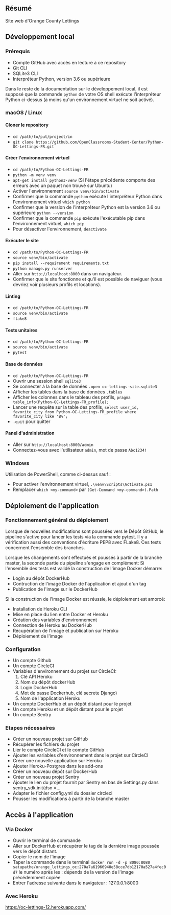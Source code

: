 ## Résumé

Site web d'Orange County Lettings

## Développement local

### Prérequis

- Compte GitHub avec accès en lecture à ce repository
- Git CLI
- SQLite3 CLI
- Interpréteur Python, version 3.6 ou supérieure

Dans le reste de la documentation sur le développement local, il est supposé que la commande `python` de votre OS shell exécute l'interpréteur Python ci-dessus (à moins qu'un environnement virtuel ne soit activé).

### macOS / Linux

#### Cloner le repository

- `cd /path/to/put/project/in`
- `git clone https://github.com/OpenClassrooms-Student-Center/Python-OC-Lettings-FR.git`

#### Créer l'environnement virtuel

- `cd /path/to/Python-OC-Lettings-FR`
- `python -m venv venv`
- `apt-get install python3-venv` (Si l'étape précédente comporte des erreurs avec un paquet non trouvé sur Ubuntu)
- Activer l'environnement `source venv/bin/activate`
- Confirmer que la commande `python` exécute l'interpréteur Python dans l'environnement virtuel
`which python`
- Confirmer que la version de l'interpréteur Python est la version 3.6 ou supérieure `python --version`
- Confirmer que la commande `pip` exécute l'exécutable pip dans l'environnement virtuel, `which pip`
- Pour désactiver l'environnement, `deactivate`

#### Exécuter le site

- `cd /path/to/Python-OC-Lettings-FR`
- `source venv/bin/activate`
- `pip install --requirement requirements.txt`
- `python manage.py runserver`
- Aller sur `http://localhost:8000` dans un navigateur.
- Confirmer que le site fonctionne et qu'il est possible de naviguer (vous devriez voir plusieurs profils et locations).

#### Linting

- `cd /path/to/Python-OC-Lettings-FR`
- `source venv/bin/activate`
- `flake8`

#### Tests unitaires

- `cd /path/to/Python-OC-Lettings-FR`
- `source venv/bin/activate`
- `pytest`

#### Base de données

- `cd /path/to/Python-OC-Lettings-FR`
- Ouvrir une session shell `sqlite3`
- Se connecter à la base de données `.open oc-lettings-site.sqlite3`
- Afficher les tables dans la base de données `.tables`
- Afficher les colonnes dans le tableau des profils, `pragma table_info(Python-OC-Lettings-FR_profile);`
- Lancer une requête sur la table des profils, `select user_id, favorite_city from
  Python-OC-Lettings-FR_profile where favorite_city like 'B%';`
- `.quit` pour quitter

#### Panel d'administration

- Aller sur `http://localhost:8000/admin`
- Connectez-vous avec l'utilisateur `admin`, mot de passe `Abc1234!`

### Windows

Utilisation de PowerShell, comme ci-dessus sauf :

- Pour activer l'environnement virtuel, `.\venv\Scripts\Activate.ps1` 
- Remplacer `which <my-command>` par `(Get-Command <my-command>).Path`


## Déploiement de l'application

### Fonctionnement général du déploiement
Lorsque de nouvelles modifications sont poussées vers le Dépôt GitHub, le pipeline s'active pour lancer les tests via la commande pytest. Il y a vérification aussi des conventions d'écriture PEP8 avec FLake8.
Ces tests concernent l'ensemble des branches.

Lorsque les changements sont effectués et poussés à partir de la branche master, la seconde partie du pipeline s'engage en complément:
Si l'ensemble des tests est validé la construction de l'image Docker démarre:
  - Login au dépôt DockerHub
  - Contruction de l'image Docker de l'application et ajout d'un tag
  - Publication de l'image sur le DockerHub

Si la construction de l'image Docker est réussie, le déploiement est amorcé:
  - Installation de Heroku CLI
  - Mise en place du lien entre Docker et Heroku
  - Création des variables d'environnement
  - Connection de Heroku au DockerHub
  - Récupération de l'image et publication sur Heroku
  - Déploiement de l'image

### Configuration
- Un compte Github
- Un compte CircleCI
- Variables d'environnement du projet sur CircleCI:
    1. Clé API Heroku
    2. Nom du dépôt dockerHub
    2. Login DockerHub
    3. Mot de passe Dockerhub, clé secrete Django)
    4. Nom de l'application Heroku
- Un compte DockerHub et un dépôt distant pour le projet
- Un compte Heroku et un dépôt distant pour le projet
- Un compte Sentry

### Etapes nécessaires
- Créer un nouveau projet sur GitHub
- Récupérer les fichiers du projet
- Lier le compte CircleCI et le compte GitHub
- Ajouter les variables d'environnement dans le projet sur CircleCI
- Créer une nouvelle application sur Heroku
- Ajouter Heroku-Postgres dans les add-ons
- Créer un nouveau dépôt sur DockerHub
- Créer un nouveau projet Sentry 
- Ajouter le lien du projet fournit par Sentry en bas de Settings.py dans sentry_sdk.init(dsn =... 
- Adapter le fichier config.yml du dossier circleci
- Pousser les modifications à partir de la branche master

## Accès à l'application

### Via Docker
 - Ouvrir le terminal de commande
 - Aller sur DockerHub et récupérer le tag de la dernière image poussée vers le dépôt distant.
 - Copier le nom de l'image
 - Taper la commande dans le terminal `docker run -d -p 8080:8080 satupathe/orange_lettings_oc:270a7a61966940e58cce7db12170a527a4fec0d7` le numéro après les : dépends de la version de l'image précédemment copiée
 - Entrer l'adresse suivante dans le navigateur : 127.0.0.1:8000

### Avec Heroku
  https://oc-lettings-12.herokuapp.com/ 
